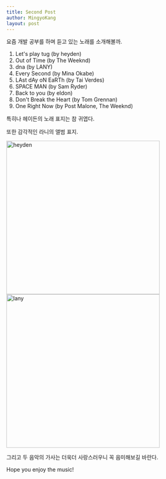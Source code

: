 ```yaml
---
title: Second Post
author: MingyoKang
layout: post
---
```


요즘 개발 공부를 하며 듣고 있는 노래를 소개해볼까.

1. Let's play tug (by heyden)
2. Out of Time (by The Weeknd)
3. dna (by LANY)
4. Every Second (by Mina Okabe)
5. LAst dAy oN EaRTh (by Tai Verdes)
6. SPACE MAN (by Sam Ryder)
7. Back to you (by eldon)
8. Don't Break the Heart (by Tom Grennan)
9. One Right Now (by Post Malone, The Weeknd)

특히나 헤이든의 노래 표지는 참 귀엽다.

또한 감각적인 라니의 앨범 표지.

<span class="image right"><img src="{{ 'assets/images/letsplaytug.jpg' | relative_url }}" alt="heyden" width="400px" height="400px"></span>
<span class="image left"><img src = "{{ 'assets/images/lany.jpg' | relative_url }}" alt = "lany" width="400px" height="400px"></span>

그리고 두 음악의 가사는 더욱더 사랑스러우니 꼭 음미해보길 바란다.

Hope you enjoy the music!